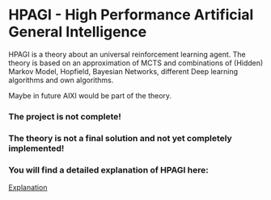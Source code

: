 # HPAGI - High Performance Artificial General Intelligence
HPAGI is a theory about an universal reinforcement learning agent.
The theory is based on an approximation of MCTS and combinations of (Hidden) Markov Model, Hopfield,
Bayesian Networks, different Deep learning algorithms and own algorithms.

Maybe in future AIXI would be part of the theory. 

### The project is not complete! 
### The theory is not a final solution and not yet completely implemented!

### You will find a detailed explanation of HPAGI here: 
[Explanation](Facharbeit_Informatik_1.pdf)
